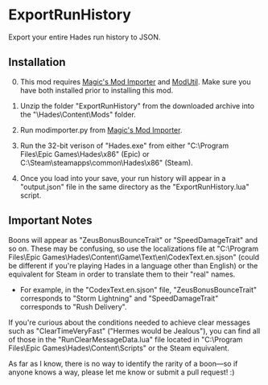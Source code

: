 # ExportRunHistory
Export your entire Hades run history to JSON.

## Installation

0. This mod requires [Magic's Mod Importer](https://www.nexusmods.com/hades/mods/26/) and [ModUtil](https://www.nexusmods.com/hades/mods/27). Make sure you have both installed prior to installing this mod.

1. Unzip the folder "ExportRunHistory" from the downloaded archive into the "\Hades\Content\Mods" folder.

2. Run modimporter.py from [Magic's Mod Importer](https://www.nexusmods.com/hades/mods/26/).

3. Run the 32-bit verison of "Hades.exe" from either "C:\Program Files\Epic Games\Hades\x86" (Epic) or C:\Steam\steamapps\common\Hades\x86" (Steam).

4. Once you load into your save, your run history will appear in a "output.json" file in the same directory as the "ExportRunHistory.lua" script.


## Important Notes
Boons will appear as "ZeusBonusBounceTrait" or "SpeedDamageTrait" and so on. 
These may be confusing, so use the localizations file at "C:\Program Files\Epic Games\Hades\Content\Game\Text\en\CodexText.en.sjson" (could be different if you're playing Hades in a language other than English) or the equivalent for Steam in order to translate them to their "real" names.

- For example, in the "CodexText.en.sjson" file, "ZeusBonusBounceTrait" corresponds to "Storm Lightning" and "SpeedDamageTrait" corresponds to "Rush Delivery".

If you're curious about the conditions needed to achieve clear messages such as "ClearTimeVeryFast" ("Hermes would be Jealous"), you can find all of those in the "RunClearMessageData.lua" file located in "C:\Program Files\Epic Games\Hades\Content\Scripts\" or the Steam equivalent.

As far as I know, there is no way to identify the rarity of a boon—so if anyone knows a way, please let me know or submit a pull request! :)
